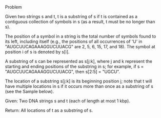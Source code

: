 Problem

Given two strings s and t, t is a substring of s if t is contained as a contiguous collection of symbols in s (as a result, t must be no longer than s).

The position of a symbol in a string is the total number of symbols found to its left, including itself (e.g., the positions of all occurrences of 'U' in "AUGCUUCAGAAAGGUCUUACG" are 2, 5, 6, 15, 17, and 18). The symbol at position i of s is denoted by s[i].

A substring of s can be represented as s[j:k], where j and k represent the starting and ending positions of the substring in s; for example, if s = "AUGCUUCAGAAAGGUCUUACG", then s[2:5] = "UGCU".

The location of a substring s[j:k] is its beginning position j; note that t will have multiple locations in s if it occurs more than once as a substring of s (see the Sample below).

Given: Two DNA strings s and t (each of length at most 1 kbp).

Return: All locations of t as a substring of s.